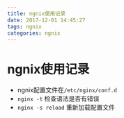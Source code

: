 ```yaml
---
title: ngnix使用记录
date: 2017-12-01 14:45:27
tags: ngnix
categories: ngnix
---
```


 
# ngnix使用记录

- ngnix配置文件在``/etc/nginx/conf.d ``
- ``nginx -t`` 检查语法是否有错误
- ``nginx -s reload`` 重新加载配置文件























